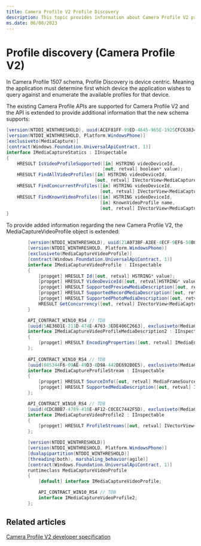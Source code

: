 ```yaml
---
title: Camera Profile V2 Profile Discovery
description: This topic provides information about Camera Profile V2 profile discovery.
ms.date: 06/08/2023
---
```


# Profile discovery (Camera Profile V2)

In Camera Profile 1507 schema, Profile Discovery is device centric. Meaning the application must determine first which device the application wishes to query against and enumerate the available profiles for that device.

The existing Camera Profile APIs are supported for Camera Profile V2 and the API is extended to provide additional information that the new schema supports:

```cs
[version(NTDDI_WINTHRESHOLD), uuid(ACEF81FF-99ED-4645-965E-1925CFC63834)]
[version(NTDDI_WINTHRESHOLD, Platform.WindowsPhone)]
[exclusiveto(MediaCapture)]
[contract(Windows.Foundation.UniversalApiContract, 1)]
interface IMediaCaptureStatics : IInspectable
{
    HRESULT IsVideoProfileSupported([in] HSTRING videoDeviceId, 
                                    [out, retval] boolean* value);
    HRESULT FindAllVideoProfiles([in] HSTRING videoDeviceId, 
                                 [out, retval] IVectorView<MediaCaptureVideoProfile*>** value);
    HRESULT FindConcurrentProfiles([in] HSTRING videoDeviceId, 
                                   [out, retval] IVectorView<MediaCaptureVideoProfile*>** value);
    HRESULT FindKnownVideoProfiles([in] HSTRING videoDeviceId, 
                                   [in] KnownVideoProfile name, 
                                   [out, retval] IVectorView<MediaCaptureVideoProfile*>** value);
}

```

To provide added information regarding the new Camera Profile V2, the MediaCaptureVideoProfile object is extended:

```cs
        [version(NTDDI_WINTHRESHOLD), uuid(21A073BF-A3EE-4ECF-9EF6-50B0BC4E1305)]
        [version(NTDDI_WINTHRESHOLD, Platform.WindowsPhone)]
        [exclusiveto(MediaCaptureVideoProfile)]
        [contract(Windows.Foundation.UniversalApiContract, 1)]
        interface IMediaCaptureVideoProfile : IInspectable
        {
            [propget] HRESULT Id([out, retval] HSTRING* value);
            [propget] HRESULT VideoDeviceId([out, retval]HSTRING* value);
            [propget] HRESULT SupportedPreviewMediaDescription([out, retval] IVectorView<MediaCaptureVideoProfileMediaDescription*>** value);
            [propget] HRESULT SupportedRecordMediaDescription([out, retval] IVectorView<MediaCaptureVideoProfileMediaDescription*>** value);
            [propget] HRESULT SupportedPhotoMediaDescription([out, retval] IVectorView<MediaCaptureVideoProfileMediaDescription*>** value);
            HRESULT GetConcurrency([out, retval] IVectorView<MediaCaptureVideoProfile*>** value);
        }

        API_CONTRACT_WIN10_RS4 // TDB
        [uuid(5AE36D1E-211D-474E-A763-3EDE406C2663), exclusiveto(MediaCaptureVideoProfileMediaDescription)]
        interface IMediaCaptureVideoProfileMediaDescription2 : IInspectable
        {
            [propget] HRESULT EncodingProperties([out, retval] IMediaEncodingProperties** value);
        };
        
        API_CONTRACT_WIN10_RS4 // TDB
        [uuid(085344F6-09AE-49D3-8D9A-442DE692B0E5), exclusiveto(MediaCaptureProfileStream)]
        interface IMediaCaptureProfileStream : IInspectable
        {
            [propget] HRESULT SourceInfo([out, retval] MediaFrameSourceInfo** value);
            [propget] HRESULT SupportedMediaDescription([out, retval] IVectorView<MediaCaptureVideoProfileMediaDescription*>** value);
        };

        API_CONTRACT_WIN10_RS4 // TDB
        [uuid(4CDC8BB7-4789-418E-AF12-C0CEC7442F5D), exclusiveto(MediaCaptureVideoProfile)]
        interface IMediaCaptureVideoProfile2 : IInspectable
        {
            [propget] HRESULT ProfileStreams([out, retval] IVectorView<MediaCaptureProfileStream*>** value);
        };

        [version(NTDDI_WINTHRESHOLD)]
        [version(NTDDI_WINTHRESHOLD, Platform.WindowsPhone)]
        [dualapipartition(NTDDI_WINTHRESHOLD)]
        [threading(both), marshaling_behavior(agile)]
        [contract(Windows.Foundation.UniversalApiContract, 1)]
        runtimeclass MediaCaptureVideoProfile
        {
            [default] interface IMediaCaptureVideoProfile;

            API_CONTRACT_WIN10_RS4 // TDB
            interface IMediaCaptureVideoProfile2;
        };
```

## Related articles

[Camera Profile V2 developer specification](camera-profile-v2-specification.md)
